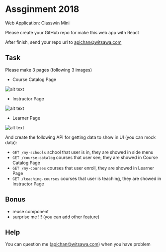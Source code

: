 # Assginment 2018

Web Application: Classwin Mini

Please create your GitHub repo for make this web app with React

After finish, send your repo url to apichan@witsawa.com

## Task

Please make 3 pages (following 3 images)

- Course Catalog Page

![alt text](https://raw.githubusercontent.com/witsawa-corporation/frontend-assginment/master/CourseCatalog.png "Course Catalog")

- Instructor Page

![alt text](https://raw.githubusercontent.com/witsawa-corporation/frontend-assginment/master/InstructorPage.png "Instructor")

- Learner Page

![alt text](https://raw.githubusercontent.com/witsawa-corporation/frontend-assginment/master/LearnerPage.png "Learner")

And create the following API for getting data to show in UI (you can mock data):

- `GET /my-schools` school that user is in, they are showed in side menu
- `GET /course-catalog` courses that user see, they are showed in Course Catalog Page
- `GET /my-courses` courses that user enroll, they are showed in Learner Page
- `GET /teaching-courses` courses that user is teaching, they are showed in Instructor Page

## Bonus

- reuse component
- surprise me !!! (you can add other feature)

## Help

You can question me (apichan@witsawa.com) when you have problem
